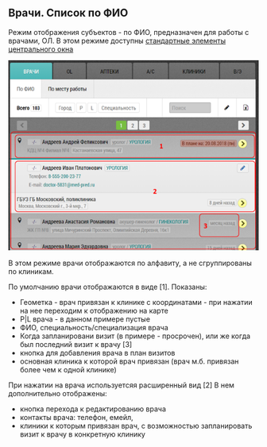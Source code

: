 ## Врачи. Список по ФИО

Режим отображения субъектов - по ФИО, предназначен для работы с врачами, ОЛ.
В этом режиме доступны [стандартные элементы центрального окна](rep-planning-central-block.md)

![](../images/rep-planning-central-block-subjects-fio.png)

В этом режиме врачи отображаются по алфавиту, а не сгруппированы по клиникам.

По умолчанию врачи отображаются в виде [1].
Показаны: 
  - Геометка - врач привязан к клинике 
  с координатами - при нажатии на нее переходим к отображению на карте
  - P|L врача - в данном примере пустые
  - ФИО, специальность/специализация врача
  - Когда запланировани визит (в примере - просрочен), 
  или же когда был последний визит к врачу [3]
  - кнопка для добавления врача в план визитов
  - основная клиника к которой врач привязан (врач м.б. привязан более чем к одной клинике)
  
При нажатии на врача используетсяя расширенный вид [2]
В нем дополнительно отображены:
  - кнопка перехода к редактированию врача
  - контакты врача: телефон, емейл,
  - клиники к которым привязан врач, с возможностью запланировать визит к врачу в конкретную клинику
